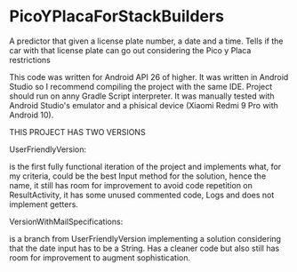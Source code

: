 # PicoYPlacaForStackBuilders
A predictor that given a license plate number, a date and a time. Tells if the car with that license plate can go out considering the Pico y Placa restrictions

This code was written for Android API 26 of higher. It was written in Android Studio so I recommend compiling the project with the same IDE. 
Project should run on anny Gradle Script interpreter. 
It was manually tested with Android Studio's emulator and a phisical device (Xiaomi Redmi 9 Pro with Android 10).

THIS PROJECT HAS TWO VERSIONS

UserFriendlyVersion:

is the first fully functional iteration of the project and implements what, for my criteria, could be the best Input method for the solution, 
hence the name, it still has room for improvement to avoid code repetition on ResultActivity, it has some unused commented code, Logs and does not implement getters.



VersionWithMailSpecifications:

is a branch from UserFriendlyVersion implementing a solution considering that the date input has to be a String. Has a cleaner code but also still has room for
improvement to augment sophistication.
